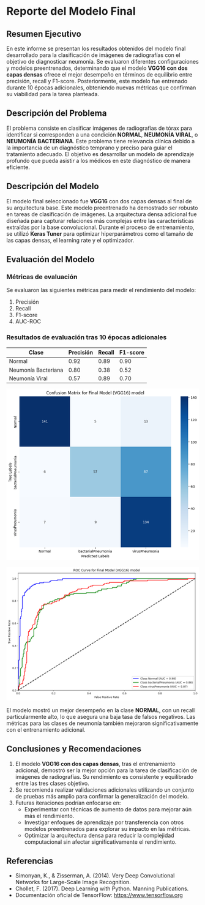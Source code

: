 # Reporte del Modelo Final

## Resumen Ejecutivo

En este informe se presentan los resultados obtenidos del modelo final desarrollado para la clasificación de imágenes de radiografías con el objetivo de diagnosticar neumonía. Se evaluaron diferentes configuraciones y modelos preentrenados, determinando que el modelo **VGG16 con dos capas densas** ofrece el mejor desempeño en términos de equilibrio entre precisión, recall y F1-score. Posteriormente, este modelo fue entrenado durante 10 épocas adicionales, obteniendo nuevas métricas que confirman su viabilidad para la tarea planteada.

## Descripción del Problema

El problema consiste en clasificar imágenes de radiografías de tórax para identificar si corresponden a una condición **NORMAL**, **NEUMONÍA VIRAL**, o **NEUMONÍA BACTERIANA**. Este problema tiene relevancia clínica debido a la importancia de un diagnóstico temprano y preciso para guiar el tratamiento adecuado. El objetivo es desarrollar un modelo de aprendizaje profundo que pueda asistir a los médicos en este diagnóstico de manera eficiente.

## Descripción del Modelo

El modelo final seleccionado fue **VGG16** con dos capas densas al final de su arquitectura base. Este modelo preentrenado ha demostrado ser robusto en tareas de clasificación de imágenes. La arquitectura densa adicional fue diseñada para capturar relaciones más complejas entre las características extraídas por la base convolucional. Durante el proceso de entrenamiento, se utilizó **Keras Tuner** para optimizar hiperparámetros como el tamaño de las capas densas, el learning rate y el optimizador.

## Evaluación del Modelo

### Métricas de evaluación

Se evaluaron las siguientes métricas para medir el rendimiento del modelo:
1. Precisión
2. Recall
3. F1-score
4. AUC-ROC

### Resultados de evaluación tras 10 épocas adicionales

| Clase | Precisión | Recall | F1-score |
|-------|-----------|--------|----------|
| Normal | 0.92 | 0.89 | 0.90 |
| Neumonía Bacteriana | 0.80 | 0.38 | 0.52 |
| Neumonía Viral      | 0.57 | 0.89 | 0.70 |

![Matriz de confusión del modelo final](images/Matrix_FinalModel.png)

![Curva ROC del modelo final](images/ROC_FinalModel.png)

El modelo mostró un mejor desempeño en la clase **NORMAL**, con un recall particularmente alto, lo que asegura una baja tasa de falsos negativos. Las métricas para las clases de neumonía también mejoraron significativamente con el entrenamiento adicional.

## Conclusiones y Recomendaciones

1. El modelo **VGG16 con dos capas densas**, tras el entrenamiento adicional, demostró ser la mejor opción para la tarea de clasificación de imágenes de radiografías. Su rendimiento es consistente y equilibrado entre las tres clases objetivo.
2. Se recomienda realizar validaciones adicionales utilizando un conjunto de pruebas más amplio para confirmar la generalización del modelo.
3. Futuras iteraciones podrían enfocarse en:
   - Experimentar con técnicas de aumento de datos para mejorar aún más el rendimiento.
   - Investigar enfoques de aprendizaje por transferencia con otros modelos preentrenados para explorar su impacto en las métricas.
   - Optimizar la arquitectura densa para reducir la complejidad computacional sin afectar significativamente el rendimiento.

## Referencias

- Simonyan, K., & Zisserman, A. (2014). Very Deep Convolutional Networks for Large-Scale Image Recognition.
- Chollet, F. (2017). Deep Learning with Python. Manning Publications.
- Documentación oficial de TensorFlow: https://www.tensorflow.org

